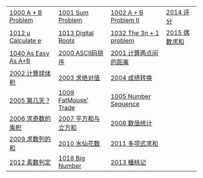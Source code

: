 |                                                              |                                                              |                                                              |                                                              |
| ------------------------------------------------------------ | :----------------------------------------------------------- | ------------------------------------------------------------ | ------------------------------------------------------------ |
| [1000 A + B Problem](1000%20A%2BB%20Problem.md)              | [1001 Sum Problem](https://github.com/wcowboy/StudyNotes/blob/master/ACM/1001%20Sum%20Problem.md) | [1002 A + B Problem II](https://github.com/wcowboy/StudyNotes/blob/master/ACM/1002%20A%20%2B%20B%20Problem%20II.md) | [2014 评分](https://github.com/wcowboy/StudyNotes/blob/master/ACM/2014%20%E8%AF%84%E5%88%86.md) |
| [1012 u Calculate e](https://github.com/wcowboy/StudyNotes/blob/master/ACM/1012%20u%20Calculate%20e.md) | [1013 Digital Roots](https://github.com/wcowboy/StudyNotes/blob/master/ACM/1013%20Digital%20Roots.md) | [1032 The 3n + 1 problem](https://github.com/wcowboy/StudyNotes/blob/master/ACM/1032%20The%203n%20%2B%201%20problem.md) | [2015 偶数求和](https://github.com/wcowboy/StudyNotes/blob/master/ACM/2015%20%E5%81%B6%E6%95%B0%E6%B1%82%E5%92%8C.md) |
| [1040 As Easy As A+B](https://github.com/wcowboy/StudyNotes/blob/master/ACM/1040%20As%20Easy%20As%20A%2BB.md) | [2000 ASCII码排序](https://github.com/wcowboy/StudyNotes/blob/master/ACM/2000%20ASCII%E7%A0%81%E6%8E%92%E5%BA%8F.md) | [2001 计算两点间的距离](https://github.com/wcowboy/StudyNotes/blob/master/ACM/2001%20%E8%AE%A1%E7%AE%97%E4%B8%A4%E7%82%B9%E9%97%B4%E7%9A%84%E8%B7%9D%E7%A6%BB.md) |                                                              |
| [2002 计算球体积](https://github.com/wcowboy/StudyNotes/blob/master/ACM/2002%20%E8%AE%A1%E7%AE%97%E7%90%83%E4%BD%93%E7%A7%AF.md) | [2003 求绝对值](https://github.com/wcowboy/StudyNotes/blob/master/ACM/2003%20%E6%B1%82%E7%BB%9D%E5%AF%B9%E5%80%BC.md) | [2004 成绩转换](https://github.com/wcowboy/StudyNotes/blob/master/ACM/2004.md) |                                                              |
| [2005 第几天 ?](https://github.com/wcowboy/StudyNotes/blob/master/ACM/2005%20%E7%AC%AC%E5%87%A0%E5%A4%A9.md) | [1009 FatMouse' Trade](https://github.com/wcowboy/StudyNotes/blob/master/ACM/1009%20FatMouse'%20Trade.md) | [1005 Number Sequence](https://github.com/wcowboy/StudyNotes/blob/master/ACM/1005%20Number%20Sequence.md) |                                                              |
| [2006 求奇数的乘积](https://github.com/wcowboy/StudyNotes/blob/master/ACM/2006%20%E6%B1%82%E5%A5%87%E6%95%B0%E7%9A%84%E4%B9%98%E7%A7%AF.md) | [2007 平方和与立方和](https://github.com/wcowboy/StudyNotes/blob/master/ACM/2007%20%E5%B9%B3%E6%96%B9%E5%92%8C%E4%B8%8E%E7%AB%8B%E6%96%B9%E5%92%8C.md) | [2008 数值统计](https://github.com/wcowboy/StudyNotes/blob/master/ACM/2008%20%E6%95%B0%E5%80%BC%E7%BB%9F%E8%AE%A1.md) |                                                              |
| [2009 求数列的和](https://github.com/wcowboy/StudyNotes/blob/master/ACM/2009%20%E6%B1%82%E6%95%B0%E5%88%97%E7%9A%84%E5%92%8C.md) | [2010 水仙花数](https://github.com/wcowboy/StudyNotes/blob/master/ACM/2010%20%E6%B0%B4%E4%BB%99%E8%8A%B1%E6%95%B0.md) | [2011 多项式求和](https://github.com/wcowboy/StudyNotes/blob/master/ACM/2011%20%E5%A4%9A%E9%A1%B9%E5%BC%8F%E6%B1%82%E5%92%8C.md) |                                                              |
| [2012 素数判定](https://github.com/wcowboy/StudyNotes/blob/master/ACM/2012%20%E7%B4%A0%E6%95%B0%E5%88%A4%E5%AE%9A.md) | [1018 Big Number](https://github.com/wcowboy/StudyNotes/blob/master/ACM/1018%20Big%20Number.md) | [2013 蟠桃记](https://github.com/wcowboy/StudyNotes/blob/master/ACM/2013%20%E8%9F%A0%E6%A1%83%E8%AE%B0.md) |                                                              |

